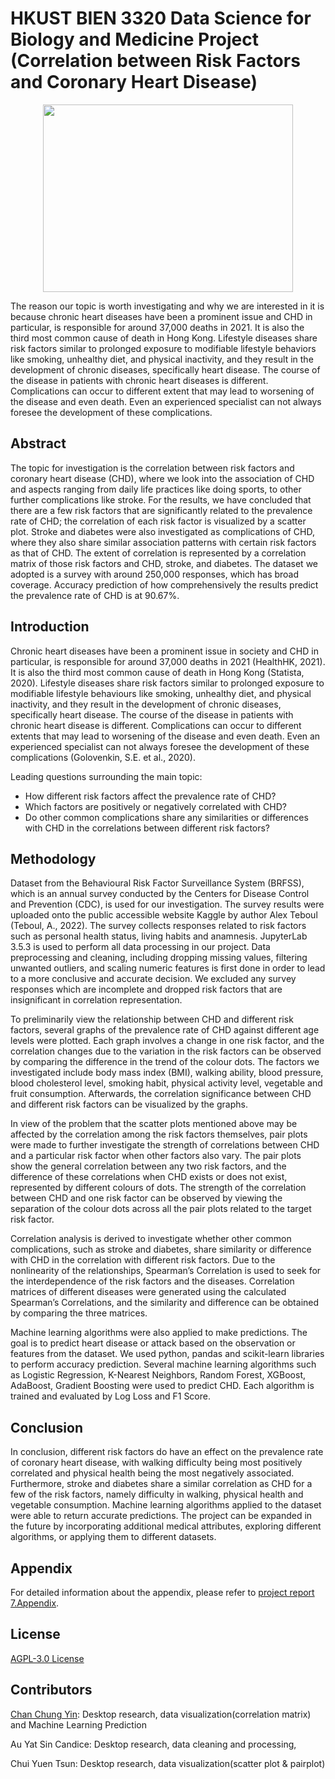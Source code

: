 # HKUST BIEN 3320 Data Science for Biology and Medicine Project (Correlation between Risk Factors and Coronary Heart Disease)


<p align="center">
<img width="400" height="300" src="https://media.tenor.com/esJfyI68v6oAAAAM/sanford-fred.gif"/>
</p align="center">


The reason our topic is worth investigating and why we are interested in it is because chronic heart diseases have been a prominent issue and CHD in particular, is responsible for around 37,000 deaths in 2021. It is also the third most common cause of death in Hong Kong. Lifestyle diseases share risk factors similar to prolonged exposure to modifiable lifestyle behaviors like smoking, unhealthy diet, and physical inactivity, and they result in the development of chronic diseases, specifically heart disease. The course of the disease in patients with chronic heart diseases is different. Complications can occur to different extent that may lead to worsening of the disease and even death. Even an experienced specialist can not always foresee the development of these complications.

## Abstract
The topic for investigation is the correlation between risk factors and coronary heart disease (CHD), where we look into the association of CHD and aspects ranging from daily life practices like doing sports, to other further complications like stroke. For the results, we have concluded that there are a few risk factors that are significantly related to the prevalence rate of CHD; the correlation of each risk factor is visualized by a scatter plot. Stroke and diabetes were also investigated as complications of CHD, where they also share similar association patterns with certain risk factors as that of CHD. The extent of correlation is represented by a correlation matrix of those risk factors and CHD, stroke, and diabetes. The dataset we adopted is a survey with around 250,000 responses, which has broad coverage. Accuracy prediction of how comprehensively the results predict the prevalence rate of CHD is at 90.67%. 

## Introduction
Chronic heart diseases have been a prominent issue in society and CHD in particular, is responsible for around 37,000 deaths in 2021 (HealthHK, 2021). It is also the third most common cause of death in Hong Kong (Statista, 2020). Lifestyle diseases share risk factors similar to prolonged exposure to modifiable lifestyle behaviours like smoking, unhealthy diet, and physical inactivity, and they result in the development of chronic diseases, specifically heart disease. The course of the disease in patients with chronic heart disease is different. Complications can occur to different extents that may lead to worsening of the disease and even death. Even an experienced specialist can not always foresee the development of these complications (Golovenkin, S.E. et al., 2020). 

Leading questions surrounding the main topic:
- How different risk factors affect the prevalence rate of CHD?
- Which factors are positively or negatively correlated with CHD?
- Do other common complications share any similarities or differences with CHD in the correlations between different risk factors? 


## Methodology
Dataset from the Behavioural Risk Factor Surveillance System (BRFSS), which is an annual survey conducted by the Centers for Disease Control and Prevention (CDC), is used for our investigation. The survey results were uploaded onto the public accessible website Kaggle by author Alex Teboul (Teboul, A., 2022). The survey collects responses related to risk factors such as personal health status, living habits and anamnesis. JupyterLab 3.5.3 is used to perform all data processing in our project. Data preprocessing and cleaning, including dropping missing values, filtering unwanted outliers, and scaling numeric features is first done in order to lead to a more conclusive and accurate decision. We excluded any survey responses which are incomplete and dropped risk factors that are insignificant in correlation representation. 

To preliminarily view the relationship between CHD and different risk factors, several graphs of the prevalence rate of CHD against different age levels were plotted. Each graph involves a change in one risk factor, and the correlation changes due to the variation in the risk factors can be observed by comparing the difference in the trend of the colour dots. The factors we investigated include body mass index (BMI), walking ability, blood pressure, blood cholesterol level, smoking habit, physical activity level, vegetable and fruit consumption. Afterwards, the correlation significance between CHD and different risk factors can be visualized by the graphs.

In view of the problem that the scatter plots mentioned above may be affected by the correlation among the risk factors themselves, pair plots were made to further investigate the strength of correlations between CHD and a particular risk factor when other factors also vary. The pair plots show the general correlation between any two risk factors, and the difference of these correlations when CHD exists or does not exist, represented by different colours of dots. The strength of the correlation between CHD and one risk factor can be observed by viewing the separation of the colour dots across all the pair plots related to the target risk factor. 

Correlation analysis is derived to investigate whether other common complications, such as stroke and diabetes, share similarity or difference with CHD in the correlation with different risk factors. Due to the nonlinearity of the relationships, Spearman’s Correlation is used to seek for the interdependence of the risk factors and the diseases. Correlation matrices of different diseases were generated using the calculated Spearman’s Correlations, and the similarity and difference can be obtained by comparing the three matrices. 

Machine learning algorithms were also applied to make predictions. The goal is to predict heart disease or attack based on the observation or features from the dataset. We used python, pandas and scikit-learn libraries to perform accuracy prediction. Several machine learning algorithms such as Logistic Regression, K-Nearest Neighbors, Random Forest, XGBoost,  AdaBoost, Gradient Boosting were used to predict CHD. Each algorithm is trained and evaluated by Log Loss and F1 Score.

## Conclusion
In conclusion, different risk factors do have an effect on the prevalence rate of coronary heart disease, with walking difficulty being most positively correlated and physical health being the most negatively associated.  Furthermore, stroke and diabetes share a similar correlation as CHD for a few of the risk factors, namely difficulty in walking, physical health and vegetable consumption. Machine learning algorithms applied to the dataset were able to return accurate predictions. The project can be expanded in the future by incorporating additional medical attributes, exploring different algorithms, or applying them to different datasets. 




## Appendix
For detailed information about the appendix, please refer to [project report 7.Appendix](https://github.com/JulianCCY/HKUST_BIEN_3320/blob/main/documentation/BIEN3320%20Report%20-%20Group%20N3.pdf).

## License
[AGPL-3.0 License](https://github.com/JulianCCY/HKUST_BIEN_3320/blob/main/LICENSE)

## Contributors
[Chan Chung Yin](https://github.com/JulianCCY): Desktop research, data visualization(correlation matrix) and Machine Learning Prediction

Au Yat Sin Candice: Desktop research, data cleaning and processing,

Chui Yuen Tsun: Desktop research, data visualization(scatter plot & pairplot)
